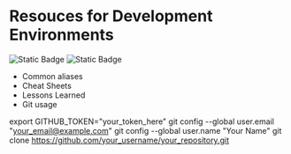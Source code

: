 # Resouces for Development Environments

![Static Badge](https://img.shields.io/badge/GitHub-blue)
![Static Badge](https://img.shields.io/badge/bash-blue)

+ Common aliases
+ Cheat Sheets
+ Lessons Learned
+ Git usage

export GITHUB_TOKEN="your_token_here"
git config --global user.email "your_email@example.com"
git config --global user.name "Your Name"
git clone https://github.com/your_username/your_repository.git
